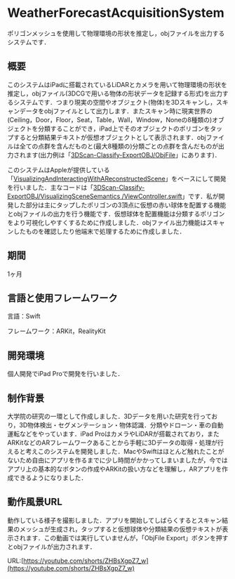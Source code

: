 # WeatherForecastAcquisitionSystem


ポリゴンメッシュを使用して物理環境の形状を推定し，objファイルを出力するシステムです．

## 概要

このシステムはiPadに搭載されているLiDARとカメラを用いて物理環境の形状を推定し，objファイル(3DCGで用いる物体の形状データを記録する形式)を出力するシステムです．つまり現実の空間やオブジェクト(物体)を3Dスキャンし，スキャンデータをobjファイルとして出力します．またスキャン時に現実世界の(Ceiling，Door，Floor，Seat，Table，Wall，Window，Noneの8種類の)オブジェクトを分類することができ，iPad上でそのオブジェクトのポリゴンをタップすると分類結果テキストが仮想オブジェクトとして表示されます．objファイルは全ての点群を含んだものと(最大8種類の)分類ごとの点群を含んだものが出力されます(出力例は「[3DScan-Classify-ExportOBJ/ObjFile](https://github.com/TasitenREL/3DScan-Classify-ExportOBJ/tree/main/ObjFile)」にあります)．

このシステムはAppleが提供している「[VisualizingAndInteractingWithAReconstructedScene](https://developer.apple.com/jp/documentation/arkit/world_tracking/visualizing_and_interacting_with_a_reconstructed_scene/)」をベースにして開発を行いました．主なコードは「[3DScan-Classify-ExportOBJ/VisualizingSceneSemantics
/ViewController.swift](https://github.com/TasitenREL/3DScan-Classify-ExportOBJ/blob/main/VisualizingSceneSemantics/ViewController.swift)」です．私が開発した部分は主にタップしたポリゴンの3頂点に仮想の赤い球体を配置する機能とobjファイルの出力を行う機能です．仮想球体を配置機能は分類するポリゴンをより可視化しやすくするために作成しました．objファイル出力機能はスキャンしたものを確認したり他端末で処理するために作成しました．

## 期間
1ヶ月

## 言語と使用フレームワーク
言語：Swift

フレームワーク：ARKit，RealityKit

## 開発環境
個人開発でiPad Proで開発を行いました．

## 制作背景
大学院の研究の一環として作成しました．3Dデータを用いた研究を行っており，3D物体検出・セグメンテーション・物体認識．分類やドローン・車の自動運転などをやっています．iPad ProはカメラやLiDARが搭載されており，またARKitなどのARフレームワークあることから手軽に3Dデータの取得・処理が行えると考えこのシステムを開発しました．MacやSwiftはほとんど触れたことがないため自由にアプリを作るまでに少し時間がかかってしまいましたが，今ではアプリ上の基本的なボタンの作成やARKitの扱い方などを理解し，ARアプリを作成できるようになりました．

## 動作風景URL
動作している様子を撮影しました．アプリを開始してしばらくするとスキャン結果のメッシュが生成され，タップすると仮想球体や分類結果の仮想テキストが表示されます．この動画では実行していませんが，「ObjFile Export」ボタンを押すとobjファイルが出力されます．

URL:[https://youtube.com/shorts/ZHBsXgpZ7_w](https://youtube.com/shorts/ZHBsXgpZ7_w)
